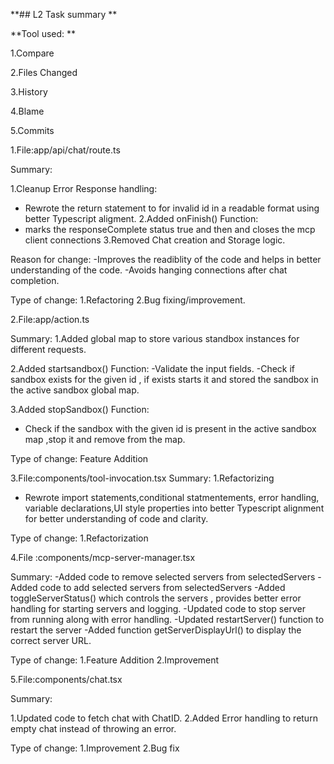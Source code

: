 **## L2 Task summary **

**Tool used:  **

1.Compare  

2.Files Changed  

3.History  

4.Blame  

5.Commits

1.File:app/api/chat/route.ts

Summary:

1.Cleanup Error Response handling:
- Rewrote the return statement to for invalid id in a readable format using better Typescript aligment.
2.Added onFinish() Function:
- marks the responseComplete status true and then and closes the mcp client connections
3.Removed Chat creation and Storage logic.

Reason for change:
-Improves the readiblity of the code and helps in better understanding of the code.
-Avoids hanging connections after chat completion.

Type of change:
1.Refactoring 
2.Bug fixing/improvement.

2.File:app/action.ts

Summary:
1.Added global map to store various standbox instances for different requests.

2.Added startsandbox() Function:
-Validate the input fields.
-Check if sandbox exists for the given id , if exists starts it and stored the sandbox in the active sandbox global map.

3.Added stopSandbox() Function:
- Check if the sandbox with the given id is present in the active sandbox map ,stop it and remove from the map.

Type of change:
Feature Addition

3.File:components/tool-invocation.tsx
Summary:
1.Refactorizing 
- Rewrote import statements,conditional statmentements, error handling, variable declarations,UI style properties
into better Typescript alignment for better understanding of code and clarity.

Type of change:
1.Refactorization

4.File :components/mcp-server-manager.tsx

Summary:
-Added code to remove selected servers from selectedServers
-Added code to add selected servers from selectedServers
-Added toggleServerStatus() which controls the servers , provides better error handling for starting servers and logging.
-Updated code to stop server from running along with error handling.
-Updated restartServer() function to restart the server
-Added function getServerDisplayUrl() to display the correct server URL.

Type of change:
1.Feature Addition
2.Improvement

5.File:components/chat.tsx

Summary:

1.Updated code to fetch chat with ChatID.
2.Added Error handling to return empty chat instead of throwing an error.

Type of change:
1.Improvement 
2.Bug fix 








